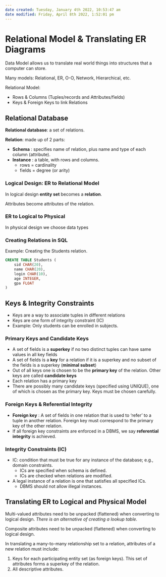 ```yaml
---
date created: Tuesday, January 4th 2022, 10:53:47 am
date modified: Friday, April 8th 2022, 1:52:01 pm
---
```


# Relational Model & Translating ER Diagrams

Data Model allows us to translate real world things into structures that a computer can store.

Many models: Relational, ER, O-O, Network, Hierarchical, etc.

Relational Model:

- Rows & Columns (Tuples/records and Attributes/fields)
- Keys & Foreign Keys to link Relations

## Relational Database

**Relational database**: a set of relations.

**Relation**: made up of 2 parts:

- **Schema** : specifies name of relation, plus name and type of each column (attribute).
- **Instance** : a table, with rows and columns.
    - rows = cardinality
    - fields = degree (or arity)

### Logical Design: ER to Relational Model

In logical design **entity set** becomes a **relation**.

Attributes become attributes of the relation.

### ER to Logical to Physical

In physical design we choose data types

### Creating Relations in SQL

Example: Creating the Students relation.

```sql
CREATE TABLE Students (
    sid CHAR(20),
    name CHAR(20),
    login CHAR(10),
    age INTEGER,
    gpa FLOAT
)
```

## Keys & Integrity Constraints

- Keys are a way to associate tuples in different relations
- Keys are one form of integrity constraint (IC)
- Example: Only students can be enrolled in subjects.

### Primary Keys and Candidate Keys

- A set of fields is a **superkey** if no two distinct tuples can have same values in all key fields
- A set of fields is a **key** for a relation if it is a superkey and no subset of the fields is a superkey (**minimal subset**)
- Out of all keys one is chosen to be the **primary key** of the relation. Other keys are called **candidate keys**
- Each relation has a primary key
- There are possibly many candidate keys (specified using UNIQUE), one of which is chosen as the primary key. Keys must be chosen carefully.

### Foreign Keys & Referential Integrity

- **Foreign key** : A set of fields in one relation that is used to ‘refer’ to a tuple in another relation. Foreign key must correspond to the primary key of the other relation.
- If all foreign key constraints are enforced in a DBMS, we say **referential integrity** is achieved.

### Integrity Constraints (IC)

- IC: condition that must be true for any instance of the database; e.g., domain constraints.
    - ICs are specified when schema is defined.
    - ICs are checked when relations are modified.
- A legal instance of a relation is one that satisfies all specified ICs.
    - DBMS should not allow illegal instances.

## Translating ER to Logical and Physical Model

Multi-valued attributes need to be unpacked (flattened) when converting to logical design. _There is an alternative of creating a lookup table._

Composite attributes need to be unpacked (flattened) when converting to logical design.

In translating a many-to-many relationship set to a relation, attributes of a new relation must include:

1. Keys for each participating entity set (as foreign keys). This set of attributes forms a superkey of the relation.
2. All descriptive attributes.
